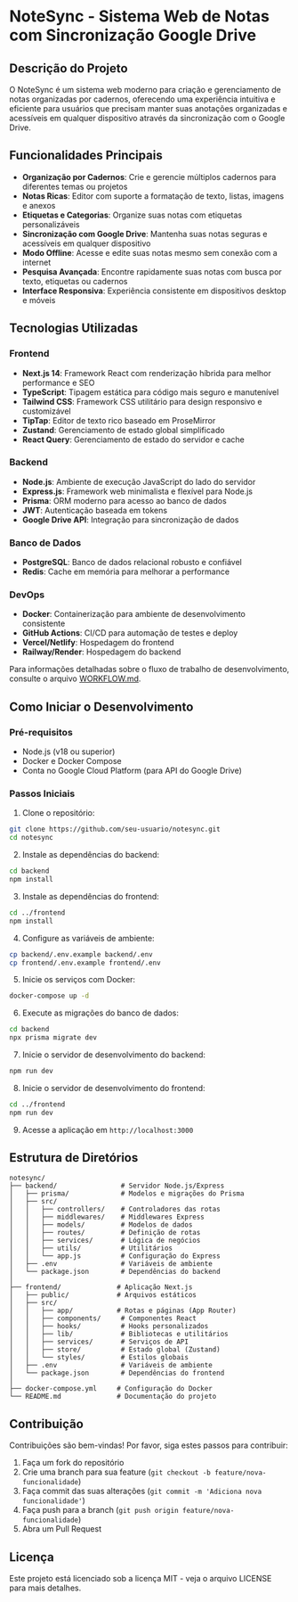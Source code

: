 # NoteSync - Sistema Web de Notas com Sincronização Google Drive

## Descrição do Projeto

O NoteSync é um sistema web moderno para criação e gerenciamento de notas organizadas por cadernos, oferecendo uma experiência intuitiva e eficiente para usuários que precisam manter suas anotações organizadas e acessíveis em qualquer dispositivo através da sincronização com o Google Drive.

## Funcionalidades Principais

- **Organização por Cadernos**: Crie e gerencie múltiplos cadernos para diferentes temas ou projetos
- **Notas Ricas**: Editor com suporte a formatação de texto, listas, imagens e anexos
- **Etiquetas e Categorias**: Organize suas notas com etiquetas personalizáveis
- **Sincronização com Google Drive**: Mantenha suas notas seguras e acessíveis em qualquer dispositivo
- **Modo Offline**: Acesse e edite suas notas mesmo sem conexão com a internet
- **Pesquisa Avançada**: Encontre rapidamente suas notas com busca por texto, etiquetas ou cadernos
- **Interface Responsiva**: Experiência consistente em dispositivos desktop e móveis

## Tecnologias Utilizadas

### Frontend

- **Next.js 14**: Framework React com renderização híbrida para melhor performance e SEO
- **TypeScript**: Tipagem estática para código mais seguro e manutenível
- **Tailwind CSS**: Framework CSS utilitário para design responsivo e customizável
- **TipTap**: Editor de texto rico baseado em ProseMirror
- **Zustand**: Gerenciamento de estado global simplificado
- **React Query**: Gerenciamento de estado do servidor e cache

### Backend

- **Node.js**: Ambiente de execução JavaScript do lado do servidor
- **Express.js**: Framework web minimalista e flexível para Node.js
- **Prisma**: ORM moderno para acesso ao banco de dados
- **JWT**: Autenticação baseada em tokens
- **Google Drive API**: Integração para sincronização de dados

### Banco de Dados

- **PostgreSQL**: Banco de dados relacional robusto e confiável
- **Redis**: Cache em memória para melhorar a performance

### DevOps

- **Docker**: Containerização para ambiente de desenvolvimento consistente
- **GitHub Actions**: CI/CD para automação de testes e deploy
- **Vercel/Netlify**: Hospedagem do frontend
- **Railway/Render**: Hospedagem do backend

Para informações detalhadas sobre o fluxo de trabalho de desenvolvimento, consulte o arquivo [WORKFLOW.md](./WORKFLOW.md).

## Como Iniciar o Desenvolvimento

### Pré-requisitos

- Node.js (v18 ou superior)
- Docker e Docker Compose
- Conta no Google Cloud Platform (para API do Google Drive)

### Passos Iniciais

1. Clone o repositório:

```bash
git clone https://github.com/seu-usuario/notesync.git
cd notesync
```

2. Instale as dependências do backend:

```bash
cd backend
npm install
```

3. Instale as dependências do frontend:

```bash
cd ../frontend
npm install
```

4. Configure as variáveis de ambiente:

```bash
cp backend/.env.example backend/.env
cp frontend/.env.example frontend/.env
```

5. Inicie os serviços com Docker:

```bash
docker-compose up -d
```

6. Execute as migrações do banco de dados:

```bash
cd backend
npx prisma migrate dev
```

7. Inicie o servidor de desenvolvimento do backend:

```bash
npm run dev
```

8. Inicie o servidor de desenvolvimento do frontend:

```bash
cd ../frontend
npm run dev
```

9. Acesse a aplicação em `http://localhost:3000`

## Estrutura de Diretórios

```text
notesync/
├── backend/                # Servidor Node.js/Express
│   ├── prisma/             # Modelos e migrações do Prisma
│   ├── src/
│   │   ├── controllers/    # Controladores das rotas
│   │   ├── middlewares/    # Middlewares Express
│   │   ├── models/         # Modelos de dados
│   │   ├── routes/         # Definição de rotas
│   │   ├── services/       # Lógica de negócios
│   │   ├── utils/          # Utilitários
│   │   └── app.js          # Configuração do Express
│   ├── .env                # Variáveis de ambiente
│   └── package.json        # Dependências do backend
│
├── frontend/              # Aplicação Next.js
│   ├── public/            # Arquivos estáticos
│   ├── src/
│   │   ├── app/           # Rotas e páginas (App Router)
│   │   ├── components/     # Componentes React
│   │   ├── hooks/          # Hooks personalizados
│   │   ├── lib/            # Bibliotecas e utilitários
│   │   ├── services/       # Serviços de API
│   │   ├── store/          # Estado global (Zustand)
│   │   └── styles/         # Estilos globais
│   ├── .env                # Variáveis de ambiente
│   └── package.json        # Dependências do frontend
│
├── docker-compose.yml     # Configuração do Docker
└── README.md              # Documentação do projeto
```

## Contribuição

Contribuições são bem-vindas! Por favor, siga estes passos para contribuir:

1. Faça um fork do repositório
2. Crie uma branch para sua feature (`git checkout -b feature/nova-funcionalidade`)
3. Faça commit das suas alterações (`git commit -m 'Adiciona nova funcionalidade'`)
4. Faça push para a branch (`git push origin feature/nova-funcionalidade`)
5. Abra um Pull Request

## Licença

Este projeto está licenciado sob a licença MIT - veja o arquivo LICENSE para mais detalhes.
